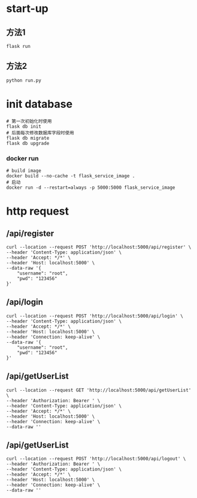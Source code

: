 
# start-up

## 方法1
    flask run


## 方法2
    python run.py

# init database
    # 第一次初始化时使用
    flask db init
    # 后面每次修改数据库字段时使用
    flask db migrate
    flask db upgrade


### docker run
    # build image
    docker build --no-cache -t flask_service_image .
    # 启动
    docker run -d --restart=always -p 5000:5000 flask_service_image


# http request

## /api/register

    curl --location --request POST 'http://localhost:5000/api/register' \
    --header 'Content-Type: application/json' \
    --header 'Accept: */*' \
    --header 'Host: localhost:5000' \
    --data-raw '{
        "username": "root",
        "pwd": "123456"
    }'

## /api/login

    curl --location --request POST 'http://localhost:5000/api/login' \
    --header 'Content-Type: application/json' \
    --header 'Accept: */*' \
    --header 'Host: localhost:5000' \
    --header 'Connection: keep-alive' \
    --data-raw '{
        "username": "root",
        "pwd": "123456"
    }'


## /api/getUserList
    curl --location --request GET 'http://localhost:5000/api/getUserList' \
    --header 'Authorization: Bearer ' \
    --header 'Content-Type: application/json' \
    --header 'Accept: */*' \
    --header 'Host: localhost:5000' \
    --header 'Connection: keep-alive' \
    --data-raw ''

## /api/getUserList
    curl --location --request POST 'http://localhost:5000/api/logout' \
    --header 'Authorization: Bearer ' \
    --header 'Content-Type: application/json' \
    --header 'Accept: */*' \
    --header 'Host: localhost:5000' \
    --header 'Connection: keep-alive' \
    --data-raw ''